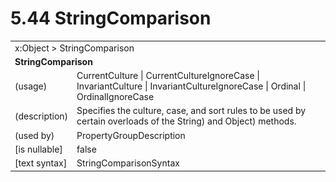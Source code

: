 <html dir="LTR" xmlns:mshelp="http://msdn.microsoft.com/mshelp" xmlns:ddue="http://ddue.schemas.microsoft.com/authoring/2003/5" xmlns:xlink="http://www.w3.org/1999/xlink" xmlns:tool="http://www.microsoft.com/tooltip">

<body>
 <input type="hidden" id="userDataCache" class="userDataStyle">
 <input type="hidden" id="hiddenScrollOffset">
 <img id="dropDownImage" style="display:none; height:0; width:0;" src="../local/drpdown.gif">
 <img id="dropDownHoverImage" style="display:none; height:0; width:0;" src="../local/drpdown_orange.gif">
 <img id="collapseImage" style="display:none; height:0; width:0;" src="../local/collapse.gif">
 <img id="expandImage" style="display:none; height:0; width:0;" src="../local/exp.gif">
 <img id="collapseAllImage" style="display:none; height:0; width:0;" src="../local/collall.gif">
 <img id="expandAllImage" style="display:none; height:0; width:0;" src="../local/expall.gif">
 <img id="copyImage" style="display:none; height:0; width:0;" src="../local/copycode.gif">
 <img id="copyHoverImage" style="display:none; height:0; width:0;" src="../local/copycodeHighlight.gif">
 <div id="header"><h1 class="heading">5.44 StringComparison</h1></div>

 <div id="mainSection">
 <div id="mainBody">
 <div id="allHistory" class="saveHistory" onsave="saveAll()" onload="loadAll()"></div>
 <p xmlns:wsd="http://wsdev.schemas.microsoft.com/authoring/2008/2" xmlns:msxsl="urn:schemas-microsoft-com:xslt" xmlns:script="urn:script" xmlns:build="urn:build">
 </p>
 <div id="sectionSection0" class="section" name="collapseableSection">
 <content xmlns="http://ddue.schemas.microsoft.com/authoring/2003/5" xmlns:wsd="http://wsdev.schemas.microsoft.com/authoring/2008/2" xmlns:msxsl="urn:schemas-microsoft-com:xslt" xmlns:script="urn:script" xmlns:build="urn:build">
 </content>
 </div>
 <div id="sectionSection1" class="section" name="collapseableSection">
 <content xmlns="http://ddue.schemas.microsoft.com/authoring/2003/5" xmlns:wsd="http://wsdev.schemas.microsoft.com/authoring/2008/2" xmlns:msxsl="urn:schemas-microsoft-com:xslt" xmlns:script="urn:script" xmlns:build="urn:build">
 <table class="ProtocolAuthoredTable" xmlns="">
 <tr><td colspan="2">
<mshelp:link keywords="c0d383e4-fcdb-4546-a06b-81c262fe2a5e" tabindex="0">x:Object</mshelp:link> &gt; <mshelp:link keywords="3fcddf55-4add-4a2a-aaa0-0aec4c30650c" tabindex="0">StringComparison</mshelp:link> </td>
 </tr>
 <tr><td colspan="2">
 <b>StringComparison</b> </td>
 </tr>
 <tr><td><div class="indent0">(usage)</div></td>
 <td><mshelp:link keywords="dd09f789-3b26-4041-8f29-a2a90603f3f5" tabindex="0">CurrentCulture</mshelp:link> | <mshelp:link keywords="dd09f789-3b26-4041-8f29-a2a90603f3f5" tabindex="0">CurrentCultureIgnoreCase</mshelp:link> | <mshelp:link keywords="dd09f789-3b26-4041-8f29-a2a90603f3f5" tabindex="0">InvariantCulture</mshelp:link> | <mshelp:link keywords="dd09f789-3b26-4041-8f29-a2a90603f3f5" tabindex="0">InvariantCultureIgnoreCase</mshelp:link> | <mshelp:link keywords="dd09f789-3b26-4041-8f29-a2a90603f3f5" tabindex="0">Ordinal</mshelp:link> | <mshelp:link keywords="dd09f789-3b26-4041-8f29-a2a90603f3f5" tabindex="0">OrdinalIgnoreCase</mshelp:link></td>
 </tr>
 <tr><td><div class="indent0">(description)</div></td>
 <td>Specifies the culture, case, and sort rules to be used by certain overloads of the String) and Object) methods.</td>
 </tr>
 <tr><td><div class="indent0">(used by)</div></td>
 <td><mshelp:link keywords="b09511c9-f8e8-4a61-8321-d581caa55929" tabindex="0">PropertyGroupDescription</mshelp:link></td>
 </tr>
 <tr><td><div class="indent0">[is nullable]</div></td>
 <td>false</td>
 </tr>
 <tr><td><div class="indent0">[text syntax]</div></td>
 <td><mshelp:link keywords="dd09f789-3b26-4041-8f29-a2a90603f3f5" tabindex="0">StringComparisonSyntax</mshelp:link></td>
 </tr>
</table>
 </content>
 </div>
 <!--[if gte IE 5]>
 <tool:tip element="languageFilterToolTip" avoidmouse="false"/>
 <![endif]-->
 </div>
 <a name="feedback"></a><span></span>
 </div>
</body></html>

